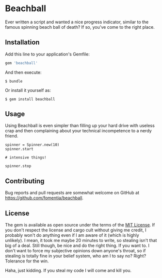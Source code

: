 # Beachball

Ever written a script and wanted a nice progress indicator, similar to the famous spinning beach ball of death? If so, you've come to the right place.

## Installation

Add this line to your application's Gemfile:

```ruby
gem 'beachball'
```

And then execute:

    $ bundle

Or install it yourself as:

    $ gem install beachball

## Usage

Using Beachball is even simpler than filling up your hard drive with useless crap and then complaining about your technical incompetence to a nerdy friend.

```
spinner = Spinner.new(10)
spinner.start

# intensive things!

spinner.stop
```

## Contributing

Bug reports and pull requests are somewhat welcome on GitHub at https://github.com/fomentia/beachball.

## License

The gem is available as open source under the terms of the [MIT License](http://opensource.org/licenses/MIT). If you don't respect the license and cargo cult without giving me credit, I probably won't do anything even if I am aware of it (which is highly unlikely). I mean, it took me maybe 20 minutes to write, so stealing isn't that big of a deal. Still though, be nice and do the right thing. If you want to. I don't want to force my subjective opinions down anyone's throat, so if stealing is totally fine in your belief system, who am I to say no? Right? Tolerance for the win.

Haha, just kidding. If you steal my code I will come and kill you.

